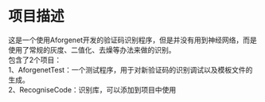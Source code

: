 # 项目描述
这是一个使用Aforgenet开发的验证码识别程序，但是并没有用到神经网络，而是使用了常规的灰度、二值化、去燥等办法来做的识别。</br>
包含了2个项目：</br>
1、AforgenetTest：一个测试程序，用于对新验证码的识别调试以及模板文件的生成。</br>
2、RecogniseCode：识别库，可以添加到项目中使用</br>
